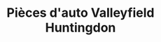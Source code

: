 ---
title: "Pièces d'auto Valleyfield Huntingdon"
url: /huntingdon/pieces-dauto-valleyfield-huntingdon/
shop: car parts
---